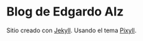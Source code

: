 # Blog de Edgardo Alz
Sitio creado con [Jekyll](http://jekyllrb.com/).
Usando el tema [Pixyll](http://pixyll.com).

